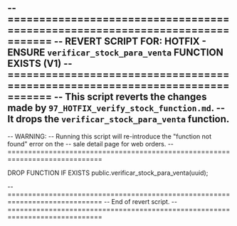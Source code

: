 -- =============================================================================
-- REVERT SCRIPT FOR: HOTFIX - ENSURE `verificar_stock_para_venta` FUNCTION EXISTS (V1)
-- =============================================================================
-- This script reverts the changes made by `97_HOTFIX_verify_stock_function.md`.
-- It drops the `verificar_stock_para_venta` function.
--
-- WARNING:
-- Running this script will re-introduce the "function not found" error on the
-- sale detail page for web orders.
-- =============================================================================

DROP FUNCTION IF EXISTS public.verificar_stock_para_venta(uuid);

-- =============================================================================
-- End of revert script.
-- =============================================================================